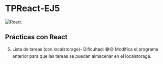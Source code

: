 # TPReact-EJ5

![React](https://diatomenterprises.com/wp-content/uploads/2022/09/reactJS_logo.jpeg)


## Prácticas con React

5. Lista de tareas (con localstorage)- Dificultad: 🟢🟡
Modifica el programa anterior para que las tareas se puedan almacenar en el
localstorage.